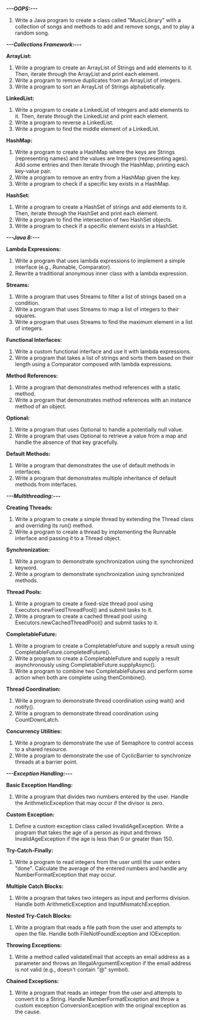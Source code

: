 ***---OOPS:---***

1. Write a Java program to create a class called "MusicLibrary" with a collection of songs and methods to add and remove songs, and to play a random song.


***---Collections Framework:---***

**ArrayList:**
1. Write a program to create an ArrayList of Strings and add elements to it. Then, iterate through the ArrayList and print each element.
2. Write a program to remove duplicates from an ArrayList of integers.
3. Write a program to sort an ArrayList of Strings alphabetically.

**LinkedList:**
1. Write a program to create a LinkedList of integers and add elements to it. Then, iterate through the LinkedList and print each element.
2. Write a program to reverse a LinkedList.
3. Write a program to find the middle element of a LinkedList.

**HashMap:**
1. Write a program to create a HashMap where the keys are Strings (representing names) and the values are Integers (representing ages). Add some entries and then iterate through the HashMap, printing each key-value pair.
2. Write a program to remove an entry from a HashMap given the key.
3. Write a program to check if a specific key exists in a HashMap.

**HashSet:**
1. Write a program to create a HashSet of strings and add elements to it. Then, iterate through the HashSet and print each element.
2. Write a program to find the intersection of two HashSet objects.
3. Write a program to check if a specific element exists in a HashSet.

***---Java 8:---***

**Lambda Expressions:**
1. Write a program that uses lambda expressions to implement a simple interface (e.g., Runnable, Comparator).
2. Rewrite a traditional anonymous inner class with a lambda expression.

**Streams:**
1. Write a program that uses Streams to filter a list of strings based on a condition.
2. Write a program that uses Streams to map a list of integers to their squares.
3. Write a program that uses Streams to find the maximum element in a list of integers.

**Functional Interfaces:**
1. Write a custom functional interface and use it with lambda expressions.
2. Write a program that takes a list of strings and sorts them based on their length using a Comparator composed with lambda expressions.

**Method References:**
1. Write a program that demonstrates method references with a static method.
2. Write a program that demonstrates method references with an instance method of an object.

**Optional:**
1. Write a program that uses Optional to handle a potentially null value.
2. Write a program that uses Optional to retrieve a value from a map and handle the absence of that key gracefully.

**Default Methods:**
1. Write a program that demonstrates the use of default methods in interfaces.
2. Write a program that demonstrates multiple inheritance of default methods from interfaces.

***---Multithreading:---***

**Creating Threads:**
1. Write a program to create a simple thread by extending the Thread class and overriding its run() method.
2. Write a program to create a thread by implementing the Runnable interface and passing it to a Thread object.

**Synchronization:**
1. Write a program to demonstrate synchronization using the synchronized keyword.
2. Write a program to demonstrate synchronization using synchronized methods.

**Thread Pools:**
1. Write a program to create a fixed-size thread pool using Executors.newFixedThreadPool() and submit tasks to it.
2. Write a program to create a cached thread pool using Executors.newCachedThreadPool() and submit tasks to it.

**CompletableFuture:**
1. Write a program to create a CompletableFuture and supply a result using CompletableFuture.completedFuture().
2. Write a program to create a CompletableFuture and supply a result asynchronously using CompletableFuture.supplyAsync().
3. Write a program to combine two CompletableFutures and perform some action when both are complete using thenCombine().

**Thread Coordination:**
1. Write a program to demonstrate thread coordination using wait() and notify().
2. Write a program to demonstrate thread coordination using CountDownLatch.

**Concurrency Utilities:**
1. Write a program to demonstrate the use of Semaphore to control access to a shared resource.
2. Write a program to demonstrate the use of CyclicBarrier to synchronize threads at a barrier point.

***---Exception Handling:---***

**Basic Exception Handling:**
1. Write a program that divides two numbers entered by the user. Handle the ArithmeticException that may occur if the divisor is zero.

**Custom Exception:**
1. Define a custom exception class called InvalidAgeException. Write a program that takes the age of a person as input and throws InvalidAgeException if the age is less than 0 or greater than 150.

**Try-Catch-Finally:**
1. Write a program to read integers from the user until the user enters "done". Calculate the average of the entered numbers and handle any NumberFormatException that may occur.

**Multiple Catch Blocks:**
1. Write a program that takes two integers as input and performs division. Handle both ArithmeticException and InputMismatchException.

**Nested Try-Catch Blocks:**
1. Write a program that reads a file path from the user and attempts to open the file. Handle both FileNotFoundException and IOException.

**Throwing Exceptions:**
1. Write a method called validateEmail that accepts an email address as a parameter and throws an IllegalArgumentException if the email address is not valid (e.g., doesn't contain "@" symbol).

**Chained Exceptions:**
1. Write a program that reads an integer from the user and attempts to convert it to a String. Handle NumberFormatException and throw a custom exception ConversionException with the original exception as the cause.
